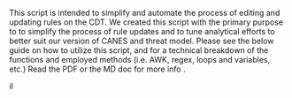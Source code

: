 This script is intended to simplify and automate the process of editing and updating rules on the CDT. We created this script with the primary purpose to to simplify the process of rule updates and to tune analytical efforts to better suit our version of CANES and threat model. Please see the below guide on how to utilize this script, and for a technical breakdown of the functions and employed methods (i.e. AWK, regex, loops and variables, etc.) Read the PDF or the MD doc for more info . 


il
